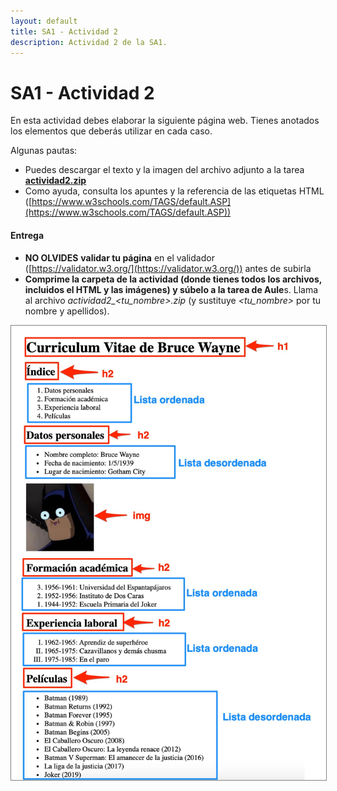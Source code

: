 ```yaml
---
layout: default
title: SA1 - Actividad 2
description: Actividad 2 de la SA1.
---
```


# SA1 - Actividad 2

En esta actividad debes elaborar la siguiente página web. Tienes anotados los elementos que deberás utilizar en cada caso.

Algunas pautas:

*   Puedes descargar el texto y la imagen del archivo adjunto a la tarea [**actividad2.zip**](./actividad2.zip)
*   Como ayuda, consulta los apuntes y la referencia de las etiquetas HTML ([https://www.w3schools.com/TAGS/default.ASP](https://www.w3schools.com/TAGS/default.ASP))

#### **Entrega**

*   **NO OLVIDES** **validar tu página** en el validador ([https://validator.w3.org/](https://validator.w3.org/)) antes de subirla
*   **Comprime la carpeta de la actividad (donde tienes todos los archivos, incluidos el HTML y las imágenes) y súbelo a la tarea de Aule**s. Llama al archivo *actividad2_<tu_nombre>.zip* (y sustituye _<tu_nombre>_ por tu nombre y apellidos).

<img src="./actividad2.jpg" alt="Actividad Listas" style="border: 1px solid  gray;">